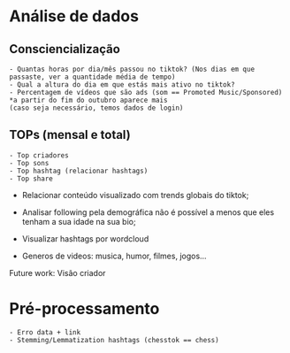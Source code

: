 # Análise de dados

## Consciencialização
    - Quantas horas por dia/mês passou no tiktok? (Nos dias em que passaste, ver a quantidade média de tempo)
    - Qual a altura do dia em que estás mais ativo no tiktok? 
    - Percentagem de vídeos que são ads (som == Promoted Music/Sponsored) *a partir do fim do outubro aparece mais
    (caso seja necessário, temos dados de login)

## TOPs (mensal e total)
    - Top criadores
    - Top sons
    - Top hashtag (relacionar hashtags)
    - Top share

- Relacionar conteúdo visualizado com trends globais do tiktok;
- Analisar following pela demográfica não é possível a menos que eles tenham a sua idade na sua bio;

- Visualizar hashtags por wordcloud
- Generos de videos: musica, humor, filmes, jogos...

Future work: Visão criador


# Pré-processamento
    - Erro data + link
    - Stemming/Lemmatization hashtags (chesstok == chess)